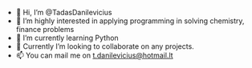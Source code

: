 - 👋 Hi, I’m @TadasDanilevicius
- 👀 I’m highly interested in applying programming in solving chemistry, finance problems
- 🌱 I’m currently learning Python
- 💞️ Currently I’m looking to collaborate on any projects. 
- 📫 You can mail me on t.danilevicius@hotmail.lt

<!---
TadasDanilevicius/TadasDanilevicius is a ✨ special ✨ repository because its `README.md` (this file) appears on your GitHub profile.
You can click the Preview link to take a look at your changes.
--->
